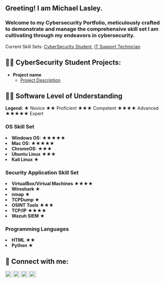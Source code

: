 <h2>Greeting!  I am Michael Lasley.</h2><h3>Welcome to my Cybersecurity Portfolio, meticulously crafted to demonstrate and manage the comprehensive skill set I am cultivating through my endeavors in cybersecurity.</h3>Current Skill Sets: <a href="https://github.com/michaeldlasley">CyberSecurity Student</a>, <a href="https://www.linkedin.com/in/mdlasley/">IT Support Technician</a> </h1>

<h2>👨‍💻 CyberSecurity Student Projects:</h2>

- <b>Project name</b>
  - [Project Description](https://)

<h2>👨‍💻 Software Level of Understanding</h2>

<!DOCTYPE html>
<html lang="en">
<head>
    <meta charset="UTF-8">
    <meta name="viewport" content="width=device-width, initial-scale=1.0">
</head>
<body>
    <div class="legend">
        <strong>Legend:</strong>    &#9733; Novice &#9733;&#9733; Proficient  &#9733;&#9733;&#9733; Competent  &#9733;&#9733;&#9733;&#9733; Advanced   &#9733;&#9733;&#9733;&#9733;&#9733; Expert
    </div>
        <h3>OS Skill Set</h3>
              <li><strong>Windows OS:</strong> <span class="stars">&#9733;&#9733;&#9733;&#9733;&#9733;</span></li>
              <li><strong>Mac OS:</strong> <span class="stars">&#9733;&#9733;&#9733;&#9733;&#9733;</span></li>
              <li><strong>ChromeOS:</strong> <span class="stars">&#9733;&#9733;&#9733;</span></li>
              <li><strong>Ubuntu Linux</strong> <span class="stars">&#9733;&#9733;&#9733;</span></li>
              <li><strong>Kali Linux</strong> <span class="stars">&#9733;</span></li>
        <h3>Security Application Skill Set</h3>
              <li><strong>VirtualBox/Virtual Machines</strong> <span class="stars">&#9733;&#9733;&#9733;&#9733;</span></li>
              <li><strong>Wireshark</strong> <span class="stars">&#9733;</span></li>
              <li><strong>nmap</strong> <span class="stars">&#9733;</span></li>
              <li><strong>TCPDump</strong> <span class="stars">&#9733;</span></li>
              <li><strong>OSINT Tools</strong> <span class="stars">&#9733;&#9733;&#9733;</span></li>
              <li><strong>TCP/IP</strong> <span class="stars">&#9733;&#9733;&#9733;&#9733;</span></li>
              <li><strong>Wazuh SIEM</strong> <span class="stars">&#9733;</span></li>
        <h3>Programming Languages</h3>
              <li><strong>HTML</strong> <span class="stars">&#9733;&#9733;</span></li>
              <li><strong>Python</strong> <span class="stars">&#9733;</span></li>

            
</body>
</html>

<h2> 🤳 Connect with me:</h2>

[<img align="left" alt="michaeldlasley | YouTube" width="22px" src="https://cdn.jsdelivr.net/npm/simple-icons@v3/icons/youtube.svg" />][youtube]
[<img align="left" alt="michaeldlasley | Twitter" width="22px" src="https://cdn.jsdelivr.net/npm/simple-icons@v3/icons/twitter.svg" />][twitter]
[<img align="left" alt="mdlasley | LinkedIn" width="22px" src="https://cdn.jsdelivr.net/npm/simple-icons@v3/icons/linkedin.svg" />][linkedin]
[<img align="left" alt="michaeldlasley | Instagram" width="22px" src="https://cdn.jsdelivr.net/npm/simple-icons@v3/icons/instagram.svg" />][instagram]

[twitter]: https://twitter.com/michaeldlasley
[youtube]: https://www.youtube.com/c/michaeldlasley
[instagram]: https://www.instagram.com/michaeldlasley/
[linkedin]: https://linkedin.com/in/mdlasley

<!--
**michaeldlasley/michaeldlasley** is a ✨ _special_ ✨ repository because its `README.md` (this file) appears on your GitHub profile.

Here are some ideas to get you started:

- 🔭 I’m currently working on ...
- 🌱 I’m currently learning ...
- 👯 I’m looking to collaborate on ...
- 🤔 I’m looking for help with ...
- 💬 Ask me about ...
- 📫 How to reach me: ...
- 😄 Pronouns: ...
- ⚡ Fun fact: ...
-->
